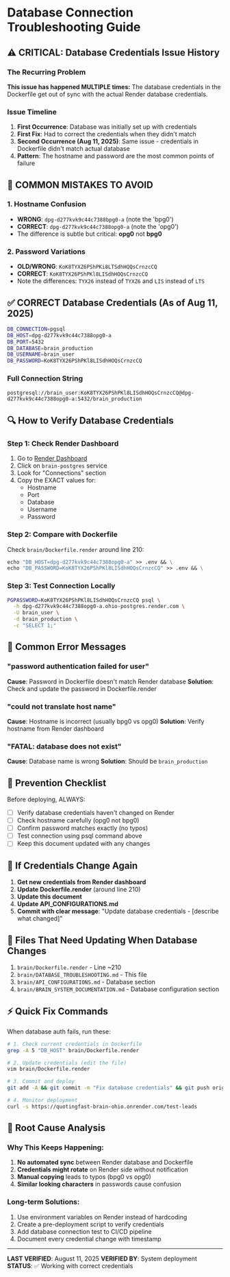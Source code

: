 # Database Connection Troubleshooting Guide

## ⚠️ CRITICAL: Database Credentials Issue History

### The Recurring Problem
**This issue has happened MULTIPLE times:** The database credentials in the Dockerfile get out of sync with the actual Render database credentials.

### Issue Timeline
1. **First Occurrence**: Database was initially set up with credentials
2. **First Fix**: Had to correct the credentials when they didn't match
3. **Second Occurrence (Aug 11, 2025)**: Same issue - credentials in Dockerfile didn't match actual database
4. **Pattern**: The hostname and password are the most common points of failure

## 🔴 COMMON MISTAKES TO AVOID

### 1. Hostname Confusion
- **WRONG**: `dpg-d277kvk9c44c7388bpg0-a` (note the 'bpg0')
- **CORRECT**: `dpg-d277kvk9c44c7388opg0-a` (note the 'opg0')
- The difference is subtle but critical: **opg0** not **bpg0**

### 2. Password Variations
- **OLD/WRONG**: `KoK8TYXZ6PShPKi8LTSdhHQQsCrnzcCQ`
- **CORRECT**: `KoK8TYX26PShPKl8LISdhHOQsCrnzcCQ`
- Note the differences: `TYX26` instead of `TYXZ6` and `LIS` instead of `LTS`

## ✅ CORRECT Database Credentials (As of Aug 11, 2025)

```bash
DB_CONNECTION=pgsql
DB_HOST=dpg-d277kvk9c44c7388opg0-a
DB_PORT=5432
DB_DATABASE=brain_production
DB_USERNAME=brain_user
DB_PASSWORD=KoK8TYX26PShPKl8LISdhHOQsCrnzcCQ
```

### Full Connection String
```
postgresql://brain_user:KoK8TYX26PShPKl8LISdhHOQsCrnzcCQ@dpg-d277kvk9c44c7388opg0-a:5432/brain_production
```

## 🔍 How to Verify Database Credentials

### Step 1: Check Render Dashboard
1. Go to [Render Dashboard](https://dashboard.render.com)
2. Click on `brain-postgres` service
3. Look for "Connections" section
4. Copy the EXACT values for:
   - Hostname
   - Port
   - Database
   - Username
   - Password

### Step 2: Compare with Dockerfile
Check `brain/Dockerfile.render` around line 210:
```dockerfile
echo "DB_HOST=dpg-d277kvk9c44c7388opg0-a" >> .env && \
echo "DB_PASSWORD=KoK8TYX26PShPKl8LISdhHOQsCrnzcCQ" >> .env && \
```

### Step 3: Test Connection Locally
```bash
PGPASSWORD=KoK8TYX26PShPKl8LISdhHOQsCrnzcCQ psql \
  -h dpg-d277kvk9c44c7388opg0-a.ohio-postgres.render.com \
  -U brain_user \
  -d brain_production \
  -c "SELECT 1;"
```

## 🚨 Common Error Messages

### "password authentication failed for user"
**Cause**: Password in Dockerfile doesn't match Render database
**Solution**: Check and update the password in Dockerfile.render

### "could not translate host name"
**Cause**: Hostname is incorrect (usually bpg0 vs opg0)
**Solution**: Verify hostname from Render dashboard

### "FATAL: database does not exist"
**Cause**: Database name is wrong
**Solution**: Should be `brain_production`

## 📝 Prevention Checklist

Before deploying, ALWAYS:
- [ ] Verify database credentials haven't changed on Render
- [ ] Check hostname carefully (opg0 not bpg0)
- [ ] Confirm password matches exactly (no typos)
- [ ] Test connection using psql command above
- [ ] Keep this document updated with any changes

## 🔄 If Credentials Change Again

1. **Get new credentials from Render dashboard**
2. **Update Dockerfile.render** (around line 210)
3. **Update this document**
4. **Update API_CONFIGURATIONS.md**
5. **Commit with clear message**: "Update database credentials - [describe what changed]"

## 📌 Files That Need Updating When Database Changes

1. `brain/Dockerfile.render` - Line ~210
2. `brain/DATABASE_TROUBLESHOOTING.md` - This file
3. `brain/API_CONFIGURATIONS.md` - Database section
4. `brain/BRAIN_SYSTEM_DOCUMENTATION.md` - Database configuration section

## ⚡ Quick Fix Commands

When database auth fails, run these:
```bash
# 1. Check current credentials in Dockerfile
grep -A 5 "DB_HOST" brain/Dockerfile.render

# 2. Update credentials (edit the file)
vim brain/Dockerfile.render

# 3. Commit and deploy
git add -A && git commit -m "Fix database credentials" && git push origin main

# 4. Monitor deployment
curl -s https://quotingfast-brain-ohio.onrender.com/test-leads
```

## 🎯 Root Cause Analysis

### Why This Keeps Happening:
1. **No automated sync** between Render database and Dockerfile
2. **Credentials might rotate** on Render side without notification
3. **Manual copying** leads to typos (bpg0 vs opg0)
4. **Similar looking characters** in passwords cause confusion

### Long-term Solutions:
1. Use environment variables on Render instead of hardcoding
2. Create a pre-deployment script to verify credentials
3. Add database connection test to CI/CD pipeline
4. Document every credential change with timestamp

---

**LAST VERIFIED**: August 11, 2025
**VERIFIED BY**: System deployment
**STATUS**: ✅ Working with correct credentials
